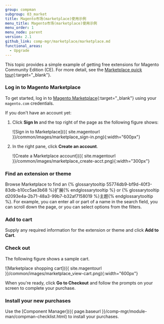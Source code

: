 ```yaml
---
group: compman
subgroup: 03_market
title: Magento市场(marketplace)使用示例
menu_title: Magento市场(marketplace)使用示例
menu_order: 1
menu_node: parent
version: 2.1
github_link: comp-mgr/marketplace/marketplace.md
functional_areas:
  - Upgrade
---
```


This topic provides a simple example of getting free extensions for Magento Community Edition (CE). For more detail, see the [Marketplace quick tour](http://docs.magento.com/marketplace/user_guide/quick-tour/install-extension.html){:target="_blank"}.

### Log in to Magento Marketplace
To get started, log in to [Magento Marketplace](https://marketplace.magento.com){:target="_blank"} using your `magento.com` credentials. 

If you don't have an account yet:

1.	Click **Sign In** and the top right of the page as the following figure shows:

	![Sign in to Marketplace]({{ site.magentourl }}/common/images/marketplace_sign-in.png){:width="600px"}
2.	In the right pane, click **Create an account**.

	![Create a Marketplace account]({{ site.magentourl }}/common/images/marketplace_create-acct.png){:width="300px"}

### Find an extension or theme
Browse Marketplace to find an {% glossarytooltip 55774db9-bf9d-40f3-83db-b10cc5ae3b68 %}扩展{% endglossarytooltip %} or {% glossarytooltip d2093e4a-2b71-48a3-99b7-b32af7158019 %}主题{% endglossarytooltip %}. For example, you can enter all or part of a name in the search field, you can scroll down the page, or you can select options from the filters.

### Add to cart
Supply any required information for the extension or theme and click **Add to Cart**.

### Check out
The following figure shows a sample cart.

![Marketplace shopping cart]({{ site.magentourl }}/common/images/marketplace_view-cart.png){:width="600px"}

When you're ready, click **Go to Checkout** and follow the prompts on your screen to complete your purchase.

### Install your new purchases
Use the [Component Manager]({{ page.baseurl }}/comp-mgr/module-man/compman-checklist.html) to install your purchases.

